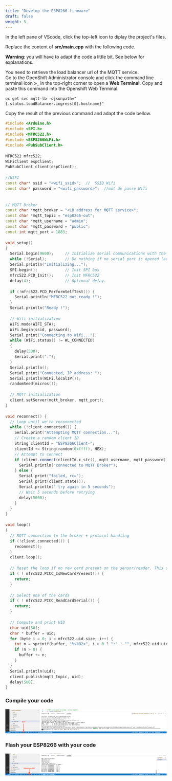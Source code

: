 ```yaml
---
title: "Develop the ESP8266 firmware"
draft: false
weight: 5
---
```


In the left pane of VScode, click the top-left icon to diplay the project's files.

Replace the content of **src/main.cpp** with the following code.

**Warning**: you will have to adapt the code a little bit. See below for explanations.

You need to retrieve the load balancer url of the MQTT service.  
Go to the OpenShift Administrator console and click the command line terminal icon **>_** in the top-right corner to open a **Web Terminal**. Copy and paste this command into the Openshift Web Terminal. 
```shell
oc get svc mqtt-lb -ojsonpath="{.status.loadBalancer.ingress[0].hostname}"
```

Copy the result of the previous command and adapt the code bellow.

```cpp
#include <Arduino.h>
#include <SPI.h>
#include <MFRC522.h>
#include <ESP8266WiFi.h>
#include <PubSubClient.h>

MFRC522 mfrc522;
WiFiClient espClient;
PubSubClient client(espClient);

//WIFI
const char* ssid = "<wifi_ssid>";  //  SSID Wifi
const char* password = "<wifi_password>";  //mot de passe Wifi


// MQTT Broker
const char *mqtt_broker = "<LB address for MQTT service>";
const char *mqtt_topic = "esp8266-out";
const char *mqtt_username = "admin";
const char *mqtt_password = "public";
const int mqtt_port = 1883;

void setup()
{
  Serial.begin(9600);     // Initialize serial communications with the PC
  while (!Serial);        // Do nothing if no serial port is opened (added for Arduinos based on ATMEGA32U4)
  Serial.println("Initializing...");
  SPI.begin();            // Init SPI bus
  mfrc522.PCD_Init();     // Init MFRC522
  delay(4);               // Optional delay.

  if (!mfrc522.PCD_PerformSelfTest()) {
    Serial.println("MFRC522 not ready !");
  }
  Serial.println("Ready !");

  // Wifi initialization
  WiFi.mode(WIFI_STA);
  WiFi.begin(ssid, password);
  Serial.print("Connecting to Wifi...");
  while (WiFi.status() != WL_CONNECTED)
  {
    delay(500);
    Serial.print(".");
  }
  Serial.println();
  Serial.print("Connected, IP address: ");
  Serial.println(WiFi.localIP());
  randomSeed(micros());

  // MQTT initialization
  client.setServer(mqtt_broker, mqtt_port);
}

void reconnect() {
  // Loop until we're reconnected
  while (!client.connected()) {
    Serial.print("Attempting MQTT connection...");
    // Create a random client ID
    String clientId = "ESP8266Client-";
    clientId += String(random(0xffff), HEX);
    // Attempt to connect
    if (client.connect(clientId.c_str(), mqtt_username, mqtt_password)) {
      Serial.println("connected to MQTT Broker");
    } else {
      Serial.print("failed, rc=");
      Serial.print(client.state());
      Serial.println(" try again in 5 seconds");
      // Wait 5 seconds before retrying
      delay(5000);
    }
  }
}

void loop()
{
  // MQTT connection to the broker + protocol handling
  if (!client.connected()) {
    reconnect();
  }
  client.loop();

  // Reset the loop if no new card present on the sensor/reader. This saves the entire process when idle.
  if ( ! mfrc522.PICC_IsNewCardPresent()) {
    return;
  }

  // Select one of the cards
  if ( ! mfrc522.PICC_ReadCardSerial()) {
    return;
  }

  // Compute and print UID
  char uid[30];
  char * buffer = uid;
  for (byte i = 0; i < mfrc522.uid.size; i++) {
    int n = sprintf(buffer, "%s%02x", i > 0 ? ":" : "", mfrc522.uid.uidByte[i]);
    if (n > 0) {
      buffer += n;
    }
  }
  Serial.println(uid);
  client.publish(mqtt_topic, uid);
  delay(500);
}
```

### Compile your code

![PlatformIO build](/images/platformIO-esp-build.png)

### Flash your ESP8266 with your code

![PlatformIO write](/images/platformIO-esp-write.png)
